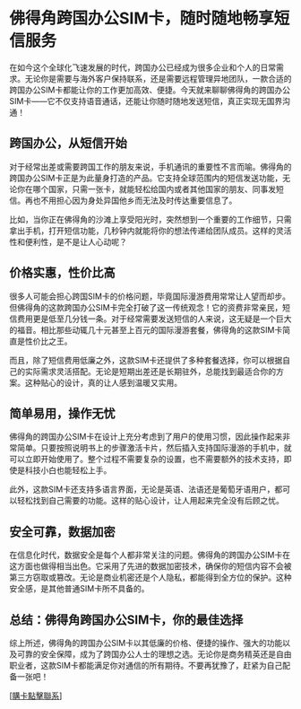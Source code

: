 # 佛得角跨国办公SIM卡，随时随地畅享短信服务

在如今这个全球化飞速发展的时代，跨国办公已经成为很多企业和个人的日常需求。无论你是需要与海外客户保持联系，还是需要远程管理异地团队，一款合适的跨国办公SIM卡都能让你的工作更加高效、便捷。今天就来聊聊佛得角的跨国办公SIM卡——它不仅支持语音通话，还能让你随时随地发送短信，真正实现无国界沟通！

## 跨国办公，从短信开始

对于经常出差或需要跨国工作的朋友来说，手机通讯的重要性不言而喻。佛得角的跨国办公SIM卡正是为此量身打造的产品。它支持全球范围内的短信发送功能，无论你在哪个国家，只需一张卡，就能轻松给国内或者其他国家的朋友、同事发短信。再也不用担心因为身处异国他乡而无法及时传达重要信息了。

比如，当你正在佛得角的沙滩上享受阳光时，突然想到一个重要的工作细节，只需拿出手机，打开短信功能，几秒钟内就能将你的想法传递给团队成员。这样的灵活性和便利性，是不是让人心动呢？

## 价格实惠，性价比高

很多人可能会担心跨国SIM卡的价格问题，毕竟国际漫游费用常常让人望而却步。但佛得角的这款跨国办公SIM卡完全打破了这一传统观念！它的资费非常亲民，短信费用更是低至几分钱一条。对于经常需要发送短信的人来说，这无疑是一个巨大的福音。相比那些动辄几十元甚至上百元的国际漫游套餐，佛得角的这款SIM卡简直是性价比之王。

而且，除了短信费用低廉之外，这款SIM卡还提供了多种套餐选择，你可以根据自己的实际需求灵活搭配。无论是短期出差还是长期驻外，总能找到最适合你的方案。这种贴心的设计，真的让人感到温暖又实用。

## 简单易用，操作无忧

佛得角的跨国办公SIM卡在设计上充分考虑到了用户的使用习惯，因此操作起来非常简单。只要按照说明书上的步骤激活卡片，然后插入支持国际漫游的手机中，就可以立即开始使用了。整个过程不需要复杂的设置，也不需要额外的技术支持，即使是科技小白也能轻松上手。

此外，这款SIM卡还支持多语言界面，无论是英语、法语还是葡萄牙语用户，都可以轻松找到自己需要的功能。这样的贴心设计，让人用起来完全没有后顾之忧。

## 安全可靠，数据加密

在信息化时代，数据安全是每个人都非常关注的问题。佛得角的跨国办公SIM卡在这方面也做得相当出色。它采用了先进的数据加密技术，确保你的短信内容不会被第三方窃取或篡改。无论是商业机密还是个人隐私，都能得到全方位的保护。这种安全感，是其他普通SIM卡所不具备的。

## 总结：佛得角跨国办公SIM卡，你的最佳选择

综上所述，佛得角的跨国办公SIM卡以其低廉的价格、便捷的操作、强大的功能以及可靠的安全保障，成为了跨国办公人士的理想之选。无论你是商务精英还是自由职业者，这款SIM卡都能满足你对通信的所有期待。不要再犹豫了，赶紧为自己配备一张吧！

[[購卡點擊聯系](https://t.me/s/esim1088)]